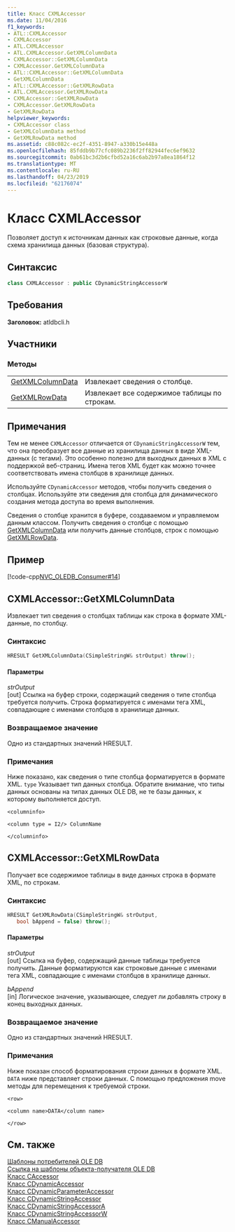 ```yaml
---
title: Класс CXMLAccessor
ms.date: 11/04/2016
f1_keywords:
- ATL::CXMLAccessor
- CXMLAccessor
- ATL.CXMLAccessor
- ATL.CXMLAccessor.GetXMLColumnData
- CXMLAccessor::GetXMLColumnData
- CXMLAccessor.GetXMLColumnData
- ATL::CXMLAccessor::GetXMLColumnData
- GetXMLColumnData
- ATL::CXMLAccessor::GetXMLRowData
- ATL.CXMLAccessor.GetXMLRowData
- CXMLAccessor::GetXMLRowData
- CXMLAccessor.GetXMLRowData
- GetXMLRowData
helpviewer_keywords:
- CXMLAccessor class
- GetXMLColumnData method
- GetXMLRowData method
ms.assetid: c88c082c-ec2f-4351-8947-a330b15e448a
ms.openlocfilehash: 85fddb9b77cfc089b2236f2ff82944fec6ef9632
ms.sourcegitcommit: 0ab61bc3d2b6cfbd52a16c6ab2b97a8ea1864f12
ms.translationtype: MT
ms.contentlocale: ru-RU
ms.lasthandoff: 04/23/2019
ms.locfileid: "62176074"
---
```

# <a name="cxmlaccessor-class"></a>Класс CXMLAccessor

Позволяет доступ к источникам данных как строковые данные, когда схема хранилища данных (базовая структура).

## <a name="syntax"></a>Синтаксис

```cpp
class CXMLAccessor : public CDynamicStringAccessorW
```

## <a name="requirements"></a>Требования

**Заголовок:** atldbcli.h

## <a name="members"></a>Участники

### <a name="methods"></a>Методы

|||
|-|-|
|[GetXMLColumnData](#getxmlcolumndata)|Извлекает сведения о столбце.|
|[GetXMLRowData](#getxmlrowdata)|Извлекает все содержимое таблицы по строкам.|

## <a name="remarks"></a>Примечания

Тем не менее `CXMLAccessor` отличается от `CDynamicStringAccessorW` тем, что она преобразует все данные из хранилища данных в виде XML-данных (с тегами). Это особенно полезно для выходных данных в XML с поддержкой веб-страниц. Имена тегов XML будет как можно точнее соответствовать имена столбцов в хранилище данных.

Используйте `CDynamicAccessor` методов, чтобы получить сведения о столбцах. Используйте эти сведения для столбца для динамического создания метода доступа во время выполнения.

Сведения о столбце хранится в буфере, создаваемом и управляемом данным классом. Получить сведения о столбце с помощью [GetXMLColumnData](#getxmlcolumndata) или получить данные столбцов, строк с помощью [GetXMLRowData](#getxmlrowdata).

## <a name="example"></a>Пример

[!code-cpp[NVC_OLEDB_Consumer#14](../../data/oledb/codesnippet/cpp/cxmlaccessor-class_1.cpp)]

## <a name="getxmlcolumndata"></a> CXMLAccessor::GetXMLColumnData

Извлекает тип сведения о столбцах таблицы как строка в формате XML-данные, по столбцу.

### <a name="syntax"></a>Синтаксис

```cpp
HRESULT GetXMLColumnData(CSimpleStringW& strOutput) throw();
```

#### <a name="parameters"></a>Параметры

*strOutput*<br/>
[out] Ссылка на буфер строки, содержащий сведения о типе столбца требуется получить. Строка форматируется с именами тега XML, совпадающие с именами столбцов в хранилище данных.

### <a name="return-value"></a>Возвращаемое значение

Одно из стандартных значений HRESULT.

### <a name="remarks"></a>Примечания

Ниже показано, как сведения о типе столбца форматируется в формате XML. `type` Указывает тип данных столбца. Обратите внимание, что типы данных основаны на типах данных OLE DB, не те базы данных, к которому выполняется доступ.

`<columninfo>`

`<column type = I2/> ColumnName`

`</columninfo>`

## <a name="getxmlrowdata"></a> CXMLAccessor::GetXMLRowData

Получает все содержимое таблицы в виде данных строка в формате XML, по строкам.

### <a name="syntax"></a>Синтаксис

```cpp
HRESULT GetXMLRowData(CSimpleStringW& strOutput,
   bool bAppend = false) throw();
```

#### <a name="parameters"></a>Параметры

*strOutput*<br/>
[out] Ссылка на буфер, содержащий данные таблицы требуется получить. Данные форматируются как строковые данные с именами тега XML, совпадающие с именами столбцов в хранилище данных.

*bAppend*<br/>
[in] Логическое значение, указывающее, следует ли добавлять строку в конец выходных данных.

### <a name="return-value"></a>Возвращаемое значение

Одно из стандартных значений HRESULT.

### <a name="remarks"></a>Примечания

Ниже показан способ форматирования строки данных в формате XML. `DATA` ниже представляет строки данных. С помощью предложения move методы для перемещения к требуемой строки.

`<row>`

`<column name>DATA</column name>`

`</row>`

## <a name="see-also"></a>См. также

[Шаблоны потребителей OLE DB](../../data/oledb/ole-db-consumer-templates-cpp.md)<br/>
[Ссылка на шаблоны объекта-получателя OLE DB](../../data/oledb/ole-db-consumer-templates-reference.md)<br/>
[Класс CAccessor](../../data/oledb/caccessor-class.md)<br/>
[Класс CDynamicAccessor](../../data/oledb/cdynamicaccessor-class.md)<br/>
[Класс CDynamicParameterAccessor](../../data/oledb/cdynamicparameteraccessor-class.md)<br/>
[Класс CDynamicStringAccessor](../../data/oledb/cdynamicstringaccessor-class.md)<br/>
[Класс CDynamicStringAccessorA](../../data/oledb/cdynamicstringaccessora-class.md)<br/>
[Класс CDynamicStringAccessorW](../../data/oledb/cdynamicstringaccessorw-class.md)<br/>
[Класс CManualAccessor](../../data/oledb/cmanualaccessor-class.md)